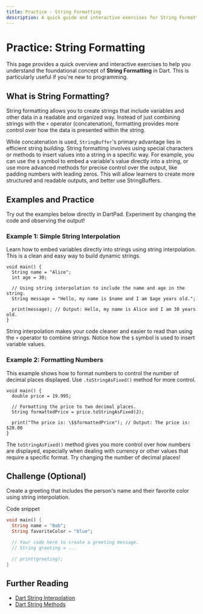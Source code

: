 ```yaml
---
title: Practice - String Formatting
description: A quick guide and interactive exercises for String Formatting in Dart.
---
```


# Practice: String Formatting

This page provides a quick overview and interactive exercises to help you understand the foundational concept of **String Formatting** in Dart. This is particularly useful if you're new to programming.

## What is String Formatting?

String formatting allows you to create strings that include variables and other data in a readable and organized way. Instead of just combining strings with the `+` operator (concatenation), formatting provides more control over how the data is presented within the string.

While concatenation is used, `StringBuffer`'s primary advantage lies in efficient string *building*. String formatting involves using special characters or methods to insert values into a string in a specific way. For example, you can use the `$` symbol to embed a variable's value directly into a string, or use more advanced methods for precise control over the output, like padding numbers with leading zeros. This will allow learners to create more structured and readable outputs, and better use StringBuffers.

## Examples and Practice

Try out the examples below directly in DartPad. Experiment by changing the code and observing the output!

### Example 1: Simple String Interpolation

Learn how to embed variables directly into strings using string interpolation. This is a clean and easy way to build dynamic strings.

```dartpad:run-dart
void main() {
  String name = "Alice";
  int age = 30;

  // Using string interpolation to include the name and age in the string.
  String message = "Hello, my name is $name and I am $age years old.";

  print(message); // Output: Hello, my name is Alice and I am 30 years old.
}
```

String interpolation makes your code cleaner and easier to read than using the `+` operator to combine strings. Notice how the `$` symbol is used to insert variable values.

### Example 2: Formatting Numbers

This example shows how to format numbers to control the number of decimal places displayed. Use `.toStringAsFixed()` method for more control.

```dartpad:run-dart
void main() {
  double price = 19.995;

  // Formatting the price to two decimal places.
  String formattedPrice = price.toStringAsFixed(2);

  print("The price is: \$$formattedPrice"); // Output: The price is: $20.00
}
```

The `toStringAsFixed()` method gives you more control over how numbers are displayed, especially when dealing with currency or other values that require a specific format. Try changing the number of decimal places!

## Challenge (Optional)
Create a greeting that includes the person's name and their favorite color using string interpolation.

Code snippet

```dart
void main() {
  String name = "Bob";
  String favoriteColor = "blue";

  // Your code here to create a greeting message.
  // String greeting = ...

  // print(greeting);
}
```


## Further Reading

*   [Dart String Interpolation](https://dart.dev/guides/language/language-tour#strings)
*   [Dart String Methods](https://dart.dev/tutorials/string-manipulation)
